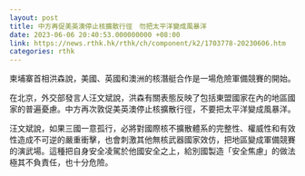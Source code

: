 ```yaml
---
layout: post
title: 中方再促美英澳停止核擴散行徑　勿把太平洋變成風暴洋
date: 2023-06-06 20:40:53.000000000 +08:00
link: https://news.rthk.hk/rthk/ch/component/k2/1703778-20230606.htm
categories: rthk
---
```


柬埔寨首相洪森說，美國、英國和澳洲的核潛艇合作是一場危險軍備競賽的開始。

在北京，外交部發言人汪文斌說，洪森有關表態反映了包括東盟國家在內的地區國家的普遍憂慮。中方再次敦促美英澳停止核擴散行徑，不要把太平洋變成風暴洋。 

汪文斌說，如果三國一意孤行，必將對國際核不擴散體系的完整性、權威性和有效性造成不可逆的嚴重衝擊，也會刺激其他無核武器國家效仿，把地區變成軍備競賽的演武場。這種把自身安全凌駕於他國安全之上，給別國製造「安全焦慮」的做法極其不負責任，也十分危險。
